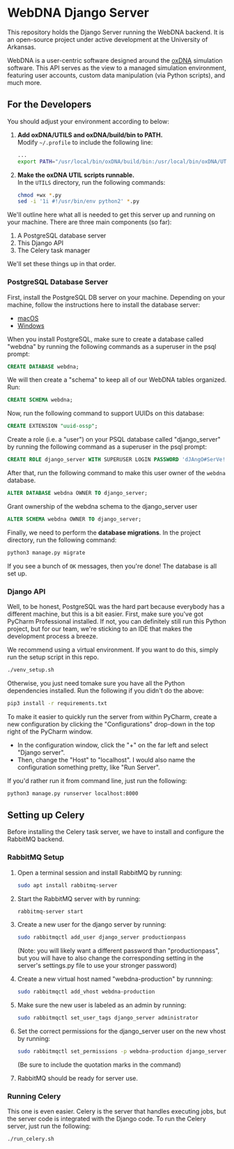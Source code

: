 # WebDNA Django Server

This repository holds the Django Server running the WebDNA backend. It is an open-source project under active development at the University of Arkansas.

WebDNA is a user-centric software designed around the [oxDNA](https://dna.physics.ox.ac.uk/index.php/Main_Page) simulation software. This API serves as the view to a managed simulation environment, featuring user accounts, custom data manipulation (via Python scripts), and much more.

## For the Developers
You should adjust your environment according to below:
1. **Add oxDNA/UTILS and oxDNA/build/bin to PATH.**<br>Modify `~/.profile` to include the following line:

    ```bash
    ...
    export PATH="/usr/local/bin/oxDNA/build/bin:/usr/local/bin/oxDNA/UTILS:$PATH"
    ```
2. **Make the oxDNA UTIL scripts runnable.**<br>In the `UTILS` directory, run the following commands:

    ```bash
    chmod +wx *.py
    sed -i '1i #!/usr/bin/env python2' *.py
    ```

We'll outline here what all is needed to get this server up and running on your machine.
There are three main components (so far):

1. A PostgreSQL database server
2. This Django API
3. The Celery task manager

We'll set these things up in that order.

### PostgreSQL Database Server

First, install the PostgreSQL DB server on your machine. Depending on your machine, follow the instructions here to install the database server:
  * [macOS](https://www.codementor.io/engineerapart/getting-started-with-postgresql-on-mac-osx-are8jcopb)
  * [Windows](https://www.postgresql.org/download/windows/)

When you install PostgreSQL, make sure to create a database called "webdna" by running the following commands as a superuser in the psql prompt:

```sql
CREATE DATABASE webdna;
```

We will then create a "schema" to keep all of our WebDNA tables organized. Run:

```sql
CREATE SCHEMA webdna;
```

Now, run the following command to support UUIDs on this database:

```sql
CREATE EXTENSION "uuid-ossp";
```

Create a role (i.e. a "user") on your PSQL database called "django_server" by running the following command as a superuser in the psql prompt:

```sql
CREATE ROLE django_server WITH SUPERUSER LOGIN PASSWORD 'dJAngO#SerVe!!!Pa$#!1*';
```

After that, run the following command to make this user owner of the  `webdna` database.

```sql
ALTER DATABASE webdna OWNER TO django_server;
```

Grant ownership of the webdna schema to the django_server user

```sql
ALTER SCHEMA webdna OWNER TO django_server;
```

Finally, we need to perform the **database migrations**. In the project directory, run the following command:

```bash
python3 manage.py migrate
```

If you see a bunch of `OK` messages, then you're done! The database is all set up.

### Django API
Well, to be honest, PostgreSQL was the hard part because everybody has a different machine, but this is a bit easier. First, make sure you've got PyCharm Professional installed. If not, you can definitely still run this Python project, but for our team, we're sticking to an IDE that makes the development process a breeze.

We recommend using a virtual environment. If you want to do this, simply run the setup script in this repo.

```bash
./venv_setup.sh
```

Otherwise, you just need tomake sure you have all the Python dependencies installed. Run the following if you didn't do the above:

```bash
pip3 install -r requirements.txt
```

To make it easier to quickly run the server from within PyCharm, 
create a new configuration by clicking the "Configurations" drop-down in the top right of the PyCharm window.
  * In the configuration window, click the "+" on the far left and select "Django server".
  * Then, change the "Host" to "localhost". I would also name the configuration something pretty, like "Run Server".

If you'd rather run it from command line, just run the following:

```bash
python3 manage.py runserver localhost:8000
```

## Setting up Celery

Before installing the Celery task server, we have to install and configure the RabbitMQ backend.

### RabbitMQ Setup

1. Open a terminal session and install RabbitMQ by running:

    ```bash
    sudo apt install rabbitmq-server
    ```

2. Start the RabbitMQ server with by running: 

    ```bash
    rabbitmq-server start
    ```

3. Create a new user for the django server by running:

    ```bash
    sudo rabbitmqctl add_user django_server productionpass
    ```

    (Note: you will likely want a different password than "productionpass", but you will have to also change the corresponding setting in the server's settings.py file to use your stronger password)

4. Create a new virtual host named "webdna-production" by runnning: 

    ```bash
    sudo rabbitmqctl add_vhost webdna-production
    ```

5. Make sure the new user is labeled as an admin by running:

    ```bash
    sudo rabbitmqctl set_user_tags django_server administrator
    ```

6. Set the correct permissions for the django_server user on the new vhost by running:
    ```bash
    sudo rabbitmqctl set_permissions -p webdna-production django_server ".*" ".*" ".*"
    ```
    (Be sure to include the quotation marks in the command)
7. RabbitMQ should be ready for server use.

### Running Celery

This one is even easier. Celery is the server that handles executing jobs, but the server code is integrated with the Django code. To run the Celery server, just run the following:

```bash
./run_celery.sh
```
